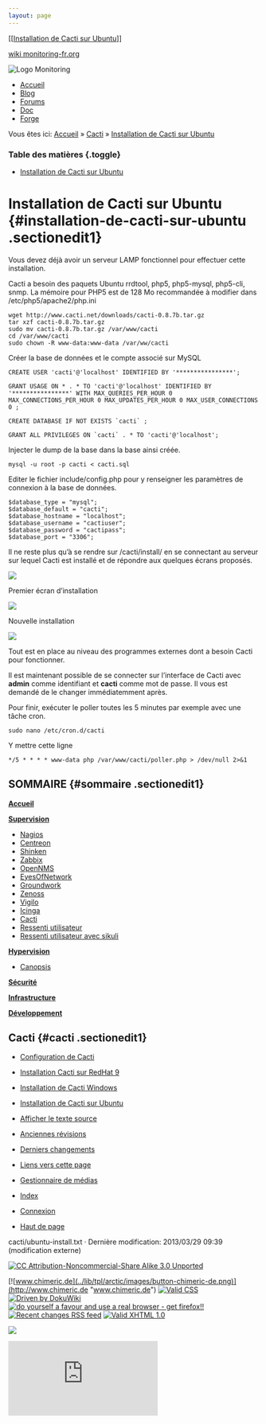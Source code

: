 ```yaml
---
layout: page
---
```


[[[Installation de Cacti sur Ubuntu](ubuntu-install@do=backlink.html)]]

[wiki monitoring-fr.org](../start.html "[ALT+H]")

![Logo Monitoring](../lib/tpl/arctic/images/logo_monitoring.png)

-   [Accueil](../index.html "Cliquez pour revenir |  l'accueil")
-   [Blog](http://www.monitoring-fr.org "Blog & News")
-   [Forums](http://forums.monitoring-fr.org "Forums")
-   [Doc](http://doc.monitoring-fr.org "Doc")
-   [Forge](https://github.com/monitoring-fr "Forge")

Vous êtes ici: [Accueil](../start.html "start") »
[Cacti](start.html "cacti:start") » [Installation de Cacti sur
Ubuntu](ubuntu-install.html "cacti:ubuntu-install")

### Table des matières {.toggle}

-   [Installation de Cacti sur
    Ubuntu](ubuntu-install.html#installation-de-cacti-sur-ubuntu)

Installation de Cacti sur Ubuntu {#installation-de-cacti-sur-ubuntu .sectionedit1}
================================

Vous devez déjà avoir un serveur LAMP fonctionnel pour effectuer cette
installation.

Cacti a besoin des paquets Ubuntu rrdtool, php5, php5-mysql, php5-cli,
snmp. La mémoire pour PHP5 est de 128 Mo recommandée à modifier dans
/etc/php5/apache2/php.ini

~~~
wget http://www.cacti.net/downloads/cacti-0.8.7b.tar.gz
tar xzf cacti-0.8.7b.tar.gz
sudo mv cacti-0.8.7b.tar.gz /var/www/cacti
cd /var/www/cacti
sudo chown -R www-data:www-data /var/ww/cacti
~~~

Créer la base de données et le compte associé sur MySQL

~~~ {.code .sql}
CREATE USER 'cacti'@'localhost' IDENTIFIED BY '****************';
 
GRANT USAGE ON * . * TO 'cacti'@'localhost' IDENTIFIED BY '****************' WITH MAX_QUERIES_PER_HOUR 0 MAX_CONNECTIONS_PER_HOUR 0 MAX_UPDATES_PER_HOUR 0 MAX_USER_CONNECTIONS 0 ;
 
CREATE DATABASE IF NOT EXISTS `cacti` ;
 
GRANT ALL PRIVILEGES ON `cacti` . * TO 'cacti'@'localhost';
~~~

Injecter le dump de la base dans la base ainsi créée.

~~~
mysql -u root -p cacti < cacti.sql
~~~

Editer le fichier include/config.php pour y renseigner les paramètres de
connexion à la base de données.

~~~
$database_type = "mysql";
$database_default = "cacti";
$database_hostname = "localhost";
$database_username = "cactiuser";
$database_password = "cactipass";
$database_port = "3306";
~~~

Il ne reste plus qu’à se rendre sur /cacti/install/ en se connectant au
serveur sur lequel Cacti est installé et de répondre aux quelques écrans
proposés.

[![](../assets/media/cacti/cacti-install1.png@w=600)](../_detail/cacti/cacti-install1.png@id=cacti%253Aubuntu-install.html "cacti:cacti-install1.png")

Premier écran d’installation

[![](../assets/media/cacti/cacti-install2.png@w=600)](../_detail/cacti/cacti-install2.png@id=cacti%253Aubuntu-install.html "cacti:cacti-install2.png")

Nouvelle installation

[![](../assets/media/cacti/cacti-install3.png@w=600)](../_detail/cacti/cacti-install3.png@id=cacti%253Aubuntu-install.html "cacti:cacti-install3.png")

Tout est en place au niveau des programmes externes dont a besoin Cacti
pour fonctionner.

Il est maintenant possible de se connecter sur l’interface de Cacti avec
**admin** comme identifiant et **cacti** comme mot de passe. Il vous est
demandé de le changer immédiatemment après.

Pour finir, exécuter le poller toutes les 5 minutes par exemple avec une
tâche cron.

~~~
sudo nano /etc/cron.d/cacti
~~~

Y mettre cette ligne

~~~
*/5 * * * * www-data php /var/www/cacti/poller.php > /dev/null 2>&1
~~~

SOMMAIRE {#sommaire .sectionedit1}
--------

**[Accueil](../start.html "start")**

**[Supervision](../supervision/start.html "supervision:start")**

-   [Nagios](../nagios/start.html "nagios:start")
-   [Centreon](../centreon/start.html "centreon:start")
-   [Shinken](../shinken/start.html "shinken:start")
-   [Zabbix](../zabbix/start.html "zabbix:start")
-   [OpenNMS](../opennms/start.html "opennms:start")
-   [EyesOfNetwork](../eyesofnetwork/start.html "eyesofnetwork:start")
-   [Groundwork](../groundwork/start.html "groundwork:start")
-   [Zenoss](../zenoss/start.html "zenoss:start")
-   [Vigilo](../vigilo/start.html "vigilo:start")
-   [Icinga](../icinga/start.html "icinga:start")
-   [Cacti](start.html "cacti:start")
-   [Ressenti
    utilisateur](../supervision/eue/start.html "supervision:eue:start")
-   [Ressenti utilisateur avec
    sikuli](../sikuli/eue/start.html "sikuli:eue:start")

**[Hypervision](../hypervision/start.html "hypervision:start")**

-   [Canopsis](../canopsis/start.html "canopsis:start")

**[Sécurité](../securite/start.html "securite:start")**

**[Infrastructure](../infra/start.html "infra:start")**

**[Développement](../dev/start.html "dev:start")**

Cacti {#cacti .sectionedit1}
-----

-   [Configuration de Cacti](configuration.html "cacti:configuration")
-   [Installation Cacti sur RedHat
    9](redhat-install.html "cacti:redhat-install")
-   [Installation de Cacti
    Windows](windows-install.html "cacti:windows-install")
-   [Installation de Cacti sur
    Ubuntu](ubuntu-install.html "cacti:ubuntu-install")

-   [Afficher le texte
    source](ubuntu-install@do=edit&rev=0.html "Afficher le texte source [V]")
-   [Anciennes
    révisions](ubuntu-install@do=revisions.html "Anciennes révisions [O]")
-   [Derniers
    changements](ubuntu-install@do=recent.html "Derniers changements [R]")
-   [Liens vers cette
    page](ubuntu-install@do=backlink.html "Liens vers cette page")
-   [Gestionnaire de
    médias](ubuntu-install@do=media.html "Gestionnaire de médias")
-   [Index](ubuntu-install@do=index.html "Index [X]")
-   [Connexion](ubuntu-install@do=login&sectok=6bca6bdf16f8880de3d6d3649db89a26.html "Connexion")
-   [Haut de page](ubuntu-install.html#dokuwiki__top "Haut de page [T]")

cacti/ubuntu-install.txt · Dernière modification: 2013/03/29 09:39
(modification externe)

[![CC Attribution-Noncommercial-Share Alike 3.0
Unported](../lib/images/license/button/cc-by-nc-sa.png)](http://creativecommons.org/licenses/by-nc-sa/3.0/)

[![www.chimeric.de](../lib/tpl/arctic/images/button-chimeric-de.png)](http://www.chimeric.de "www.chimeric.de")
[![Valid
CSS](../lib/tpl/arctic/images/button-css.png)](http://jigsaw.w3.org/css-validator/check/referer "Valid CSS")
[![Driven by
DokuWiki](../lib/tpl/arctic/images/button-dw.png)](http://wiki.splitbrain.org/wiki:dokuwiki "Driven by DokuWiki")
[![do yourself a favour and use a real browser - get
firefox!!](../lib/tpl/arctic/images/button-firefox.png)](http://www.firefox-browser.de "do yourself a favour and use a real browser - get firefox")
[![Recent changes RSS
feed](../lib/tpl/arctic/images/button-rss.png)](../feed.php "Recent changes RSS feed")
[![Valid XHTML
1.0](../lib/tpl/arctic/images/button-xhtml.png)](http://validator.w3.org/check/referer "Valid XHTML 1.0")

![](../lib/exe/indexer.php@id=cacti%253Aubuntu-install&1424859533)

![](http://analytics.monitoring-fr.org/piwik.php?idsite=2)
